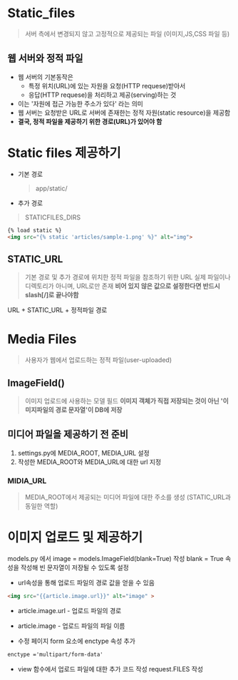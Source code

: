 # Static_files
> 서버 측에서 변경되지 않고 고정적으로 제공되는 파일 (이미지,JS,CSS 파일 등)

## 웹 서버와 정적 파일
* 웹 서버의 기본동작은
  * 특정 위치(URL)에 있는 자원을 요청(HTTP requese)받아서
  * 응답(HTTP requese)을 처리하고 제공(serving)하는 것
* 이는 '자원에 접근 가능한 주소가 있다' 라는 의미
* 웹 서버는 요청받은 URL로 서버에 존재한는 정적 자원(static resource)을 제공함
* **결국, 정적 파일을 제공하기 위한 경로(URL)가 있어야 함**

# Static files 제공하기
* 기본 경로
  > app/static/

* 추가 경로
 >STATICFILES_DIRS

```html
{% load static %}
<img src="{% static 'articles/sample-1.png' %}" alt="img">
```

## STATIC_URL
> 기본 경로 및 추가 경로에 위치한 정적 파일을 참조하기 위한 URL 실제 파일이나 디렉토리가 아니며, URL로만 존재
  **비어 있지 않은 값으로 설정한다면 반드시 slash[/]로 끝나야함**

URL + STATIC_URL + 정적파일 경로

# Media Files
> 사용자가 웹에서 업로드하는 정적 파일(user-uploaded)

## ImageField()
> 이미지 업로드에 사용하는 모델 필드
**이미지 객체가 직접 저장되는 것이 아닌 '이미지파일의 경로 문자열'이 DB에 저장**

## 미디어 파일을 제공하기 전 준비
1. settings.py에 MEDIA_ROOT, MEDIA_URL 설정
2. 작성한 MEDIA_ROOT와 MEDIA_URL에 대한 url 지정


### MIDIA_URL
> MEDIA_ROOT에서 제공되는 미디어 파일에 대한 주소를 생성
(STATIC_URL과 동일한 역할)

# 이미지 업로드 및 제공하기

models.py 에서 
image = models.ImageField(blank=True) 작성
blank = True 속성을 작성해 빈 문자열이 저장될 수 있도록 설정


* url속성을 통해 업로드 파일의 경로 값을 얻을 수 있음
```html
<img src="{{article.image.url}}" alt="image" >
```
  * article.image.url - 업로드 파일의 경로
  * article.image - 업로드 파일의 파일 이름

* 수정 페이지 form 요소에 enctype 속성 추가
```html
enctype ='multipart/form-data'
```
* view 함수에서 업로드 파일에 대한 추가 코드 작성
request.FILES 작성

